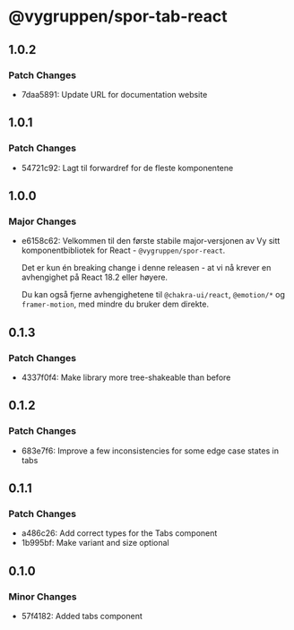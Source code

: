 # @vygruppen/spor-tab-react

## 1.0.2

### Patch Changes

- 7daa5891: Update URL for documentation website

## 1.0.1

### Patch Changes

- 54721c92: Lagt til forwardref for de fleste komponentene

## 1.0.0

### Major Changes

- e6158c62: Velkommen til den første stabile major-versjonen av Vy sitt komponentbibliotek for React - `@vygruppen/spor-react`.

  Det er kun én breaking change i denne releasen - at vi nå krever en avhengighet på React 18.2 eller høyere.

  Du kan også fjerne avhengighetene til `@chakra-ui/react`, `@emotion/*` og `framer-motion`, med mindre du bruker dem direkte.

## 0.1.3

### Patch Changes

- 4337f0f4: Make library more tree-shakeable than before

## 0.1.2

### Patch Changes

- 683e7f6: Improve a few inconsistencies for some edge case states in tabs

## 0.1.1

### Patch Changes

- a486c26: Add correct types for the Tabs component
- 1b995bf: Make variant and size optional

## 0.1.0

### Minor Changes

- 57f4182: Added tabs component
